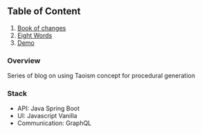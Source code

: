 
## Table of Content

1. [Book of changes](src/main/java/com/template/tao/model/divination/bookofchanges/README.md)
2. [Eight Words](src/main/java/com/template/tao/model/divination/eightwords/README.md)
3. [Demo](src/main/resources/README.md)

### Overview
Series of blog on using Taoism concept for procedural generation

### Stack
- API: Java Spring Boot
- UI: Javascript Vanilla
- Communication: GraphQL  
